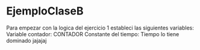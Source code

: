 # EjemploClaseB
Para empezar con la logica del ejercicio 1 estableci las siguientes variables:
Variable contador: CONTADOR
Constante del tiempo: Tiempo
lo tiene dominado jajajaj